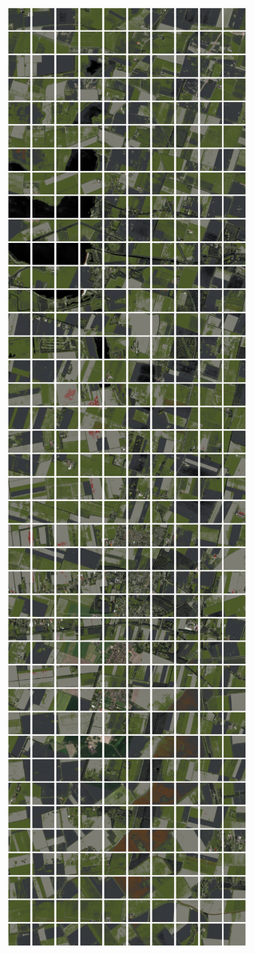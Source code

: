 <html>
<div>
<img src="https://github.com/HakkaTjakka/NL_TILE_MAP/blob/main/18/652/-1066/r.6520.-10660.png" height="44" width="44">
<img src="https://github.com/HakkaTjakka/NL_TILE_MAP/blob/main/18/652/-1066/r.6521.-10660.png" height="44" width="44">
<img src="https://github.com/HakkaTjakka/NL_TILE_MAP/blob/main/18/652/-1066/r.6522.-10660.png" height="44" width="44">
<img src="https://github.com/HakkaTjakka/NL_TILE_MAP/blob/main/18/652/-1066/r.6523.-10660.png" height="44" width="44">
<img src="https://github.com/HakkaTjakka/NL_TILE_MAP/blob/main/18/652/-1066/r.6524.-10660.png" height="44" width="44">
<img src="https://github.com/HakkaTjakka/NL_TILE_MAP/blob/main/18/652/-1066/r.6525.-10660.png" height="44" width="44">
<img src="https://github.com/HakkaTjakka/NL_TILE_MAP/blob/main/18/652/-1066/r.6526.-10660.png" height="44" width="44">
<img src="https://github.com/HakkaTjakka/NL_TILE_MAP/blob/main/18/652/-1066/r.6527.-10660.png" height="44" width="44">
<img src="https://github.com/HakkaTjakka/NL_TILE_MAP/blob/main/18/652/-1066/r.6528.-10660.png" height="44" width="44">
<img src="https://github.com/HakkaTjakka/NL_TILE_MAP/blob/main/18/652/-1066/r.6529.-10660.png" height="44" width="44">
<img src="https://github.com/HakkaTjakka/NL_TILE_MAP/blob/main/18/653/-1066/r.6530.-10660.png" height="44" width="44">
<img src="https://github.com/HakkaTjakka/NL_TILE_MAP/blob/main/18/653/-1066/r.6531.-10660.png" height="44" width="44">
<img src="https://github.com/HakkaTjakka/NL_TILE_MAP/blob/main/18/653/-1066/r.6532.-10660.png" height="44" width="44">
<img src="https://github.com/HakkaTjakka/NL_TILE_MAP/blob/main/18/653/-1066/r.6533.-10660.png" height="44" width="44">
<img src="https://github.com/HakkaTjakka/NL_TILE_MAP/blob/main/18/653/-1066/r.6534.-10660.png" height="44" width="44">
<img src="https://github.com/HakkaTjakka/NL_TILE_MAP/blob/main/18/653/-1066/r.6535.-10660.png" height="44" width="44">
<img src="https://github.com/HakkaTjakka/NL_TILE_MAP/blob/main/18/653/-1066/r.6536.-10660.png" height="44" width="44">
<img src="https://github.com/HakkaTjakka/NL_TILE_MAP/blob/main/18/653/-1066/r.6537.-10660.png" height="44" width="44">
<img src="https://github.com/HakkaTjakka/NL_TILE_MAP/blob/main/18/653/-1066/r.6538.-10660.png" height="44" width="44">
<img src="https://github.com/HakkaTjakka/NL_TILE_MAP/blob/main/18/653/-1066/r.6539.-10660.png" height="44" width="44">
<br>
<img src="https://github.com/HakkaTjakka/NL_TILE_MAP/blob/main/18/652/-1066/r.6520.-10659.png" height="44" width="44">
<img src="https://github.com/HakkaTjakka/NL_TILE_MAP/blob/main/18/652/-1066/r.6521.-10659.png" height="44" width="44">
<img src="https://github.com/HakkaTjakka/NL_TILE_MAP/blob/main/18/652/-1066/r.6522.-10659.png" height="44" width="44">
<img src="https://github.com/HakkaTjakka/NL_TILE_MAP/blob/main/18/652/-1066/r.6523.-10659.png" height="44" width="44">
<img src="https://github.com/HakkaTjakka/NL_TILE_MAP/blob/main/18/652/-1066/r.6524.-10659.png" height="44" width="44">
<img src="https://github.com/HakkaTjakka/NL_TILE_MAP/blob/main/18/652/-1066/r.6525.-10659.png" height="44" width="44">
<img src="https://github.com/HakkaTjakka/NL_TILE_MAP/blob/main/18/652/-1066/r.6526.-10659.png" height="44" width="44">
<img src="https://github.com/HakkaTjakka/NL_TILE_MAP/blob/main/18/652/-1066/r.6527.-10659.png" height="44" width="44">
<img src="https://github.com/HakkaTjakka/NL_TILE_MAP/blob/main/18/652/-1066/r.6528.-10659.png" height="44" width="44">
<img src="https://github.com/HakkaTjakka/NL_TILE_MAP/blob/main/18/652/-1066/r.6529.-10659.png" height="44" width="44">
<img src="https://github.com/HakkaTjakka/NL_TILE_MAP/blob/main/18/653/-1066/r.6530.-10659.png" height="44" width="44">
<img src="https://github.com/HakkaTjakka/NL_TILE_MAP/blob/main/18/653/-1066/r.6531.-10659.png" height="44" width="44">
<img src="https://github.com/HakkaTjakka/NL_TILE_MAP/blob/main/18/653/-1066/r.6532.-10659.png" height="44" width="44">
<img src="https://github.com/HakkaTjakka/NL_TILE_MAP/blob/main/18/653/-1066/r.6533.-10659.png" height="44" width="44">
<img src="https://github.com/HakkaTjakka/NL_TILE_MAP/blob/main/18/653/-1066/r.6534.-10659.png" height="44" width="44">
<img src="https://github.com/HakkaTjakka/NL_TILE_MAP/blob/main/18/653/-1066/r.6535.-10659.png" height="44" width="44">
<img src="https://github.com/HakkaTjakka/NL_TILE_MAP/blob/main/18/653/-1066/r.6536.-10659.png" height="44" width="44">
<img src="https://github.com/HakkaTjakka/NL_TILE_MAP/blob/main/18/653/-1066/r.6537.-10659.png" height="44" width="44">
<img src="https://github.com/HakkaTjakka/NL_TILE_MAP/blob/main/18/653/-1066/r.6538.-10659.png" height="44" width="44">
<img src="https://github.com/HakkaTjakka/NL_TILE_MAP/blob/main/18/653/-1066/r.6539.-10659.png" height="44" width="44">
<br>
<img src="https://github.com/HakkaTjakka/NL_TILE_MAP/blob/main/18/652/-1066/r.6520.-10658.png" height="44" width="44">
<img src="https://github.com/HakkaTjakka/NL_TILE_MAP/blob/main/18/652/-1066/r.6521.-10658.png" height="44" width="44">
<img src="https://github.com/HakkaTjakka/NL_TILE_MAP/blob/main/18/652/-1066/r.6522.-10658.png" height="44" width="44">
<img src="https://github.com/HakkaTjakka/NL_TILE_MAP/blob/main/18/652/-1066/r.6523.-10658.png" height="44" width="44">
<img src="https://github.com/HakkaTjakka/NL_TILE_MAP/blob/main/18/652/-1066/r.6524.-10658.png" height="44" width="44">
<img src="https://github.com/HakkaTjakka/NL_TILE_MAP/blob/main/18/652/-1066/r.6525.-10658.png" height="44" width="44">
<img src="https://github.com/HakkaTjakka/NL_TILE_MAP/blob/main/18/652/-1066/r.6526.-10658.png" height="44" width="44">
<img src="https://github.com/HakkaTjakka/NL_TILE_MAP/blob/main/18/652/-1066/r.6527.-10658.png" height="44" width="44">
<img src="https://github.com/HakkaTjakka/NL_TILE_MAP/blob/main/18/652/-1066/r.6528.-10658.png" height="44" width="44">
<img src="https://github.com/HakkaTjakka/NL_TILE_MAP/blob/main/18/652/-1066/r.6529.-10658.png" height="44" width="44">
<img src="https://github.com/HakkaTjakka/NL_TILE_MAP/blob/main/18/653/-1066/r.6530.-10658.png" height="44" width="44">
<img src="https://github.com/HakkaTjakka/NL_TILE_MAP/blob/main/18/653/-1066/r.6531.-10658.png" height="44" width="44">
<img src="https://github.com/HakkaTjakka/NL_TILE_MAP/blob/main/18/653/-1066/r.6532.-10658.png" height="44" width="44">
<img src="https://github.com/HakkaTjakka/NL_TILE_MAP/blob/main/18/653/-1066/r.6533.-10658.png" height="44" width="44">
<img src="https://github.com/HakkaTjakka/NL_TILE_MAP/blob/main/18/653/-1066/r.6534.-10658.png" height="44" width="44">
<img src="https://github.com/HakkaTjakka/NL_TILE_MAP/blob/main/18/653/-1066/r.6535.-10658.png" height="44" width="44">
<img src="https://github.com/HakkaTjakka/NL_TILE_MAP/blob/main/18/653/-1066/r.6536.-10658.png" height="44" width="44">
<img src="https://github.com/HakkaTjakka/NL_TILE_MAP/blob/main/18/653/-1066/r.6537.-10658.png" height="44" width="44">
<img src="https://github.com/HakkaTjakka/NL_TILE_MAP/blob/main/18/653/-1066/r.6538.-10658.png" height="44" width="44">
<img src="https://github.com/HakkaTjakka/NL_TILE_MAP/blob/main/18/653/-1066/r.6539.-10658.png" height="44" width="44">
<br>
<img src="https://github.com/HakkaTjakka/NL_TILE_MAP/blob/main/18/652/-1066/r.6520.-10657.png" height="44" width="44">
<img src="https://github.com/HakkaTjakka/NL_TILE_MAP/blob/main/18/652/-1066/r.6521.-10657.png" height="44" width="44">
<img src="https://github.com/HakkaTjakka/NL_TILE_MAP/blob/main/18/652/-1066/r.6522.-10657.png" height="44" width="44">
<img src="https://github.com/HakkaTjakka/NL_TILE_MAP/blob/main/18/652/-1066/r.6523.-10657.png" height="44" width="44">
<img src="https://github.com/HakkaTjakka/NL_TILE_MAP/blob/main/18/652/-1066/r.6524.-10657.png" height="44" width="44">
<img src="https://github.com/HakkaTjakka/NL_TILE_MAP/blob/main/18/652/-1066/r.6525.-10657.png" height="44" width="44">
<img src="https://github.com/HakkaTjakka/NL_TILE_MAP/blob/main/18/652/-1066/r.6526.-10657.png" height="44" width="44">
<img src="https://github.com/HakkaTjakka/NL_TILE_MAP/blob/main/18/652/-1066/r.6527.-10657.png" height="44" width="44">
<img src="https://github.com/HakkaTjakka/NL_TILE_MAP/blob/main/18/652/-1066/r.6528.-10657.png" height="44" width="44">
<img src="https://github.com/HakkaTjakka/NL_TILE_MAP/blob/main/18/652/-1066/r.6529.-10657.png" height="44" width="44">
<img src="https://github.com/HakkaTjakka/NL_TILE_MAP/blob/main/18/653/-1066/r.6530.-10657.png" height="44" width="44">
<img src="https://github.com/HakkaTjakka/NL_TILE_MAP/blob/main/18/653/-1066/r.6531.-10657.png" height="44" width="44">
<img src="https://github.com/HakkaTjakka/NL_TILE_MAP/blob/main/18/653/-1066/r.6532.-10657.png" height="44" width="44">
<img src="https://github.com/HakkaTjakka/NL_TILE_MAP/blob/main/18/653/-1066/r.6533.-10657.png" height="44" width="44">
<img src="https://github.com/HakkaTjakka/NL_TILE_MAP/blob/main/18/653/-1066/r.6534.-10657.png" height="44" width="44">
<img src="https://github.com/HakkaTjakka/NL_TILE_MAP/blob/main/18/653/-1066/r.6535.-10657.png" height="44" width="44">
<img src="https://github.com/HakkaTjakka/NL_TILE_MAP/blob/main/18/653/-1066/r.6536.-10657.png" height="44" width="44">
<img src="https://github.com/HakkaTjakka/NL_TILE_MAP/blob/main/18/653/-1066/r.6537.-10657.png" height="44" width="44">
<img src="https://github.com/HakkaTjakka/NL_TILE_MAP/blob/main/18/653/-1066/r.6538.-10657.png" height="44" width="44">
<img src="https://github.com/HakkaTjakka/NL_TILE_MAP/blob/main/18/653/-1066/r.6539.-10657.png" height="44" width="44">
<br>
<img src="https://github.com/HakkaTjakka/NL_TILE_MAP/blob/main/18/652/-1066/r.6520.-10656.png" height="44" width="44">
<img src="https://github.com/HakkaTjakka/NL_TILE_MAP/blob/main/18/652/-1066/r.6521.-10656.png" height="44" width="44">
<img src="https://github.com/HakkaTjakka/NL_TILE_MAP/blob/main/18/652/-1066/r.6522.-10656.png" height="44" width="44">
<img src="https://github.com/HakkaTjakka/NL_TILE_MAP/blob/main/18/652/-1066/r.6523.-10656.png" height="44" width="44">
<img src="https://github.com/HakkaTjakka/NL_TILE_MAP/blob/main/18/652/-1066/r.6524.-10656.png" height="44" width="44">
<img src="https://github.com/HakkaTjakka/NL_TILE_MAP/blob/main/18/652/-1066/r.6525.-10656.png" height="44" width="44">
<img src="https://github.com/HakkaTjakka/NL_TILE_MAP/blob/main/18/652/-1066/r.6526.-10656.png" height="44" width="44">
<img src="https://github.com/HakkaTjakka/NL_TILE_MAP/blob/main/18/652/-1066/r.6527.-10656.png" height="44" width="44">
<img src="https://github.com/HakkaTjakka/NL_TILE_MAP/blob/main/18/652/-1066/r.6528.-10656.png" height="44" width="44">
<img src="https://github.com/HakkaTjakka/NL_TILE_MAP/blob/main/18/652/-1066/r.6529.-10656.png" height="44" width="44">
<img src="https://github.com/HakkaTjakka/NL_TILE_MAP/blob/main/18/653/-1066/r.6530.-10656.png" height="44" width="44">
<img src="https://github.com/HakkaTjakka/NL_TILE_MAP/blob/main/18/653/-1066/r.6531.-10656.png" height="44" width="44">
<img src="https://github.com/HakkaTjakka/NL_TILE_MAP/blob/main/18/653/-1066/r.6532.-10656.png" height="44" width="44">
<img src="https://github.com/HakkaTjakka/NL_TILE_MAP/blob/main/18/653/-1066/r.6533.-10656.png" height="44" width="44">
<img src="https://github.com/HakkaTjakka/NL_TILE_MAP/blob/main/18/653/-1066/r.6534.-10656.png" height="44" width="44">
<img src="https://github.com/HakkaTjakka/NL_TILE_MAP/blob/main/18/653/-1066/r.6535.-10656.png" height="44" width="44">
<img src="https://github.com/HakkaTjakka/NL_TILE_MAP/blob/main/18/653/-1066/r.6536.-10656.png" height="44" width="44">
<img src="https://github.com/HakkaTjakka/NL_TILE_MAP/blob/main/18/653/-1066/r.6537.-10656.png" height="44" width="44">
<img src="https://github.com/HakkaTjakka/NL_TILE_MAP/blob/main/18/653/-1066/r.6538.-10656.png" height="44" width="44">
<img src="https://github.com/HakkaTjakka/NL_TILE_MAP/blob/main/18/653/-1066/r.6539.-10656.png" height="44" width="44">
<br>
<img src="https://github.com/HakkaTjakka/NL_TILE_MAP/blob/main/18/652/-1066/r.6520.-10655.png" height="44" width="44">
<img src="https://github.com/HakkaTjakka/NL_TILE_MAP/blob/main/18/652/-1066/r.6521.-10655.png" height="44" width="44">
<img src="https://github.com/HakkaTjakka/NL_TILE_MAP/blob/main/18/652/-1066/r.6522.-10655.png" height="44" width="44">
<img src="https://github.com/HakkaTjakka/NL_TILE_MAP/blob/main/18/652/-1066/r.6523.-10655.png" height="44" width="44">
<img src="https://github.com/HakkaTjakka/NL_TILE_MAP/blob/main/18/652/-1066/r.6524.-10655.png" height="44" width="44">
<img src="https://github.com/HakkaTjakka/NL_TILE_MAP/blob/main/18/652/-1066/r.6525.-10655.png" height="44" width="44">
<img src="https://github.com/HakkaTjakka/NL_TILE_MAP/blob/main/18/652/-1066/r.6526.-10655.png" height="44" width="44">
<img src="https://github.com/HakkaTjakka/NL_TILE_MAP/blob/main/18/652/-1066/r.6527.-10655.png" height="44" width="44">
<img src="https://github.com/HakkaTjakka/NL_TILE_MAP/blob/main/18/652/-1066/r.6528.-10655.png" height="44" width="44">
<img src="https://github.com/HakkaTjakka/NL_TILE_MAP/blob/main/18/652/-1066/r.6529.-10655.png" height="44" width="44">
<img src="https://github.com/HakkaTjakka/NL_TILE_MAP/blob/main/18/653/-1066/r.6530.-10655.png" height="44" width="44">
<img src="https://github.com/HakkaTjakka/NL_TILE_MAP/blob/main/18/653/-1066/r.6531.-10655.png" height="44" width="44">
<img src="https://github.com/HakkaTjakka/NL_TILE_MAP/blob/main/18/653/-1066/r.6532.-10655.png" height="44" width="44">
<img src="https://github.com/HakkaTjakka/NL_TILE_MAP/blob/main/18/653/-1066/r.6533.-10655.png" height="44" width="44">
<img src="https://github.com/HakkaTjakka/NL_TILE_MAP/blob/main/18/653/-1066/r.6534.-10655.png" height="44" width="44">
<img src="https://github.com/HakkaTjakka/NL_TILE_MAP/blob/main/18/653/-1066/r.6535.-10655.png" height="44" width="44">
<img src="https://github.com/HakkaTjakka/NL_TILE_MAP/blob/main/18/653/-1066/r.6536.-10655.png" height="44" width="44">
<img src="https://github.com/HakkaTjakka/NL_TILE_MAP/blob/main/18/653/-1066/r.6537.-10655.png" height="44" width="44">
<img src="https://github.com/HakkaTjakka/NL_TILE_MAP/blob/main/18/653/-1066/r.6538.-10655.png" height="44" width="44">
<img src="https://github.com/HakkaTjakka/NL_TILE_MAP/blob/main/18/653/-1066/r.6539.-10655.png" height="44" width="44">
<br>
<img src="https://github.com/HakkaTjakka/NL_TILE_MAP/blob/main/18/652/-1066/r.6520.-10654.png" height="44" width="44">
<img src="https://github.com/HakkaTjakka/NL_TILE_MAP/blob/main/18/652/-1066/r.6521.-10654.png" height="44" width="44">
<img src="https://github.com/HakkaTjakka/NL_TILE_MAP/blob/main/18/652/-1066/r.6522.-10654.png" height="44" width="44">
<img src="https://github.com/HakkaTjakka/NL_TILE_MAP/blob/main/18/652/-1066/r.6523.-10654.png" height="44" width="44">
<img src="https://github.com/HakkaTjakka/NL_TILE_MAP/blob/main/18/652/-1066/r.6524.-10654.png" height="44" width="44">
<img src="https://github.com/HakkaTjakka/NL_TILE_MAP/blob/main/18/652/-1066/r.6525.-10654.png" height="44" width="44">
<img src="https://github.com/HakkaTjakka/NL_TILE_MAP/blob/main/18/652/-1066/r.6526.-10654.png" height="44" width="44">
<img src="https://github.com/HakkaTjakka/NL_TILE_MAP/blob/main/18/652/-1066/r.6527.-10654.png" height="44" width="44">
<img src="https://github.com/HakkaTjakka/NL_TILE_MAP/blob/main/18/652/-1066/r.6528.-10654.png" height="44" width="44">
<img src="https://github.com/HakkaTjakka/NL_TILE_MAP/blob/main/18/652/-1066/r.6529.-10654.png" height="44" width="44">
<img src="https://github.com/HakkaTjakka/NL_TILE_MAP/blob/main/18/653/-1066/r.6530.-10654.png" height="44" width="44">
<img src="https://github.com/HakkaTjakka/NL_TILE_MAP/blob/main/18/653/-1066/r.6531.-10654.png" height="44" width="44">
<img src="https://github.com/HakkaTjakka/NL_TILE_MAP/blob/main/18/653/-1066/r.6532.-10654.png" height="44" width="44">
<img src="https://github.com/HakkaTjakka/NL_TILE_MAP/blob/main/18/653/-1066/r.6533.-10654.png" height="44" width="44">
<img src="https://github.com/HakkaTjakka/NL_TILE_MAP/blob/main/18/653/-1066/r.6534.-10654.png" height="44" width="44">
<img src="https://github.com/HakkaTjakka/NL_TILE_MAP/blob/main/18/653/-1066/r.6535.-10654.png" height="44" width="44">
<img src="https://github.com/HakkaTjakka/NL_TILE_MAP/blob/main/18/653/-1066/r.6536.-10654.png" height="44" width="44">
<img src="https://github.com/HakkaTjakka/NL_TILE_MAP/blob/main/18/653/-1066/r.6537.-10654.png" height="44" width="44">
<img src="https://github.com/HakkaTjakka/NL_TILE_MAP/blob/main/18/653/-1066/r.6538.-10654.png" height="44" width="44">
<img src="https://github.com/HakkaTjakka/NL_TILE_MAP/blob/main/18/653/-1066/r.6539.-10654.png" height="44" width="44">
<br>
<img src="https://github.com/HakkaTjakka/NL_TILE_MAP/blob/main/18/652/-1066/r.6520.-10653.png" height="44" width="44">
<img src="https://github.com/HakkaTjakka/NL_TILE_MAP/blob/main/18/652/-1066/r.6521.-10653.png" height="44" width="44">
<img src="https://github.com/HakkaTjakka/NL_TILE_MAP/blob/main/18/652/-1066/r.6522.-10653.png" height="44" width="44">
<img src="https://github.com/HakkaTjakka/NL_TILE_MAP/blob/main/18/652/-1066/r.6523.-10653.png" height="44" width="44">
<img src="https://github.com/HakkaTjakka/NL_TILE_MAP/blob/main/18/652/-1066/r.6524.-10653.png" height="44" width="44">
<img src="https://github.com/HakkaTjakka/NL_TILE_MAP/blob/main/18/652/-1066/r.6525.-10653.png" height="44" width="44">
<img src="https://github.com/HakkaTjakka/NL_TILE_MAP/blob/main/18/652/-1066/r.6526.-10653.png" height="44" width="44">
<img src="https://github.com/HakkaTjakka/NL_TILE_MAP/blob/main/18/652/-1066/r.6527.-10653.png" height="44" width="44">
<img src="https://github.com/HakkaTjakka/NL_TILE_MAP/blob/main/18/652/-1066/r.6528.-10653.png" height="44" width="44">
<img src="https://github.com/HakkaTjakka/NL_TILE_MAP/blob/main/18/652/-1066/r.6529.-10653.png" height="44" width="44">
<img src="https://github.com/HakkaTjakka/NL_TILE_MAP/blob/main/18/653/-1066/r.6530.-10653.png" height="44" width="44">
<img src="https://github.com/HakkaTjakka/NL_TILE_MAP/blob/main/18/653/-1066/r.6531.-10653.png" height="44" width="44">
<img src="https://github.com/HakkaTjakka/NL_TILE_MAP/blob/main/18/653/-1066/r.6532.-10653.png" height="44" width="44">
<img src="https://github.com/HakkaTjakka/NL_TILE_MAP/blob/main/18/653/-1066/r.6533.-10653.png" height="44" width="44">
<img src="https://github.com/HakkaTjakka/NL_TILE_MAP/blob/main/18/653/-1066/r.6534.-10653.png" height="44" width="44">
<img src="https://github.com/HakkaTjakka/NL_TILE_MAP/blob/main/18/653/-1066/r.6535.-10653.png" height="44" width="44">
<img src="https://github.com/HakkaTjakka/NL_TILE_MAP/blob/main/18/653/-1066/r.6536.-10653.png" height="44" width="44">
<img src="https://github.com/HakkaTjakka/NL_TILE_MAP/blob/main/18/653/-1066/r.6537.-10653.png" height="44" width="44">
<img src="https://github.com/HakkaTjakka/NL_TILE_MAP/blob/main/18/653/-1066/r.6538.-10653.png" height="44" width="44">
<img src="https://github.com/HakkaTjakka/NL_TILE_MAP/blob/main/18/653/-1066/r.6539.-10653.png" height="44" width="44">
<br>
<img src="https://github.com/HakkaTjakka/NL_TILE_MAP/blob/main/18/652/-1066/r.6520.-10652.png" height="44" width="44">
<img src="https://github.com/HakkaTjakka/NL_TILE_MAP/blob/main/18/652/-1066/r.6521.-10652.png" height="44" width="44">
<img src="https://github.com/HakkaTjakka/NL_TILE_MAP/blob/main/18/652/-1066/r.6522.-10652.png" height="44" width="44">
<img src="https://github.com/HakkaTjakka/NL_TILE_MAP/blob/main/18/652/-1066/r.6523.-10652.png" height="44" width="44">
<img src="https://github.com/HakkaTjakka/NL_TILE_MAP/blob/main/18/652/-1066/r.6524.-10652.png" height="44" width="44">
<img src="https://github.com/HakkaTjakka/NL_TILE_MAP/blob/main/18/652/-1066/r.6525.-10652.png" height="44" width="44">
<img src="https://github.com/HakkaTjakka/NL_TILE_MAP/blob/main/18/652/-1066/r.6526.-10652.png" height="44" width="44">
<img src="https://github.com/HakkaTjakka/NL_TILE_MAP/blob/main/18/652/-1066/r.6527.-10652.png" height="44" width="44">
<img src="https://github.com/HakkaTjakka/NL_TILE_MAP/blob/main/18/652/-1066/r.6528.-10652.png" height="44" width="44">
<img src="https://github.com/HakkaTjakka/NL_TILE_MAP/blob/main/18/652/-1066/r.6529.-10652.png" height="44" width="44">
<img src="https://github.com/HakkaTjakka/NL_TILE_MAP/blob/main/18/653/-1066/r.6530.-10652.png" height="44" width="44">
<img src="https://github.com/HakkaTjakka/NL_TILE_MAP/blob/main/18/653/-1066/r.6531.-10652.png" height="44" width="44">
<img src="https://github.com/HakkaTjakka/NL_TILE_MAP/blob/main/18/653/-1066/r.6532.-10652.png" height="44" width="44">
<img src="https://github.com/HakkaTjakka/NL_TILE_MAP/blob/main/18/653/-1066/r.6533.-10652.png" height="44" width="44">
<img src="https://github.com/HakkaTjakka/NL_TILE_MAP/blob/main/18/653/-1066/r.6534.-10652.png" height="44" width="44">
<img src="https://github.com/HakkaTjakka/NL_TILE_MAP/blob/main/18/653/-1066/r.6535.-10652.png" height="44" width="44">
<img src="https://github.com/HakkaTjakka/NL_TILE_MAP/blob/main/18/653/-1066/r.6536.-10652.png" height="44" width="44">
<img src="https://github.com/HakkaTjakka/NL_TILE_MAP/blob/main/18/653/-1066/r.6537.-10652.png" height="44" width="44">
<img src="https://github.com/HakkaTjakka/NL_TILE_MAP/blob/main/18/653/-1066/r.6538.-10652.png" height="44" width="44">
<img src="https://github.com/HakkaTjakka/NL_TILE_MAP/blob/main/18/653/-1066/r.6539.-10652.png" height="44" width="44">
<br>
<img src="https://github.com/HakkaTjakka/NL_TILE_MAP/blob/main/18/652/-1066/r.6520.-10651.png" height="44" width="44">
<img src="https://github.com/HakkaTjakka/NL_TILE_MAP/blob/main/18/652/-1066/r.6521.-10651.png" height="44" width="44">
<img src="https://github.com/HakkaTjakka/NL_TILE_MAP/blob/main/18/652/-1066/r.6522.-10651.png" height="44" width="44">
<img src="https://github.com/HakkaTjakka/NL_TILE_MAP/blob/main/18/652/-1066/r.6523.-10651.png" height="44" width="44">
<img src="https://github.com/HakkaTjakka/NL_TILE_MAP/blob/main/18/652/-1066/r.6524.-10651.png" height="44" width="44">
<img src="https://github.com/HakkaTjakka/NL_TILE_MAP/blob/main/18/652/-1066/r.6525.-10651.png" height="44" width="44">
<img src="https://github.com/HakkaTjakka/NL_TILE_MAP/blob/main/18/652/-1066/r.6526.-10651.png" height="44" width="44">
<img src="https://github.com/HakkaTjakka/NL_TILE_MAP/blob/main/18/652/-1066/r.6527.-10651.png" height="44" width="44">
<img src="https://github.com/HakkaTjakka/NL_TILE_MAP/blob/main/18/652/-1066/r.6528.-10651.png" height="44" width="44">
<img src="https://github.com/HakkaTjakka/NL_TILE_MAP/blob/main/18/652/-1066/r.6529.-10651.png" height="44" width="44">
<img src="https://github.com/HakkaTjakka/NL_TILE_MAP/blob/main/18/653/-1066/r.6530.-10651.png" height="44" width="44">
<img src="https://github.com/HakkaTjakka/NL_TILE_MAP/blob/main/18/653/-1066/r.6531.-10651.png" height="44" width="44">
<img src="https://github.com/HakkaTjakka/NL_TILE_MAP/blob/main/18/653/-1066/r.6532.-10651.png" height="44" width="44">
<img src="https://github.com/HakkaTjakka/NL_TILE_MAP/blob/main/18/653/-1066/r.6533.-10651.png" height="44" width="44">
<img src="https://github.com/HakkaTjakka/NL_TILE_MAP/blob/main/18/653/-1066/r.6534.-10651.png" height="44" width="44">
<img src="https://github.com/HakkaTjakka/NL_TILE_MAP/blob/main/18/653/-1066/r.6535.-10651.png" height="44" width="44">
<img src="https://github.com/HakkaTjakka/NL_TILE_MAP/blob/main/18/653/-1066/r.6536.-10651.png" height="44" width="44">
<img src="https://github.com/HakkaTjakka/NL_TILE_MAP/blob/main/18/653/-1066/r.6537.-10651.png" height="44" width="44">
<img src="https://github.com/HakkaTjakka/NL_TILE_MAP/blob/main/18/653/-1066/r.6538.-10651.png" height="44" width="44">
<img src="https://github.com/HakkaTjakka/NL_TILE_MAP/blob/main/18/653/-1066/r.6539.-10651.png" height="44" width="44">
<br>
<img src="https://github.com/HakkaTjakka/NL_TILE_MAP/blob/main/18/652/-1065/r.6520.-10650.png" height="44" width="44">
<img src="https://github.com/HakkaTjakka/NL_TILE_MAP/blob/main/18/652/-1065/r.6521.-10650.png" height="44" width="44">
<img src="https://github.com/HakkaTjakka/NL_TILE_MAP/blob/main/18/652/-1065/r.6522.-10650.png" height="44" width="44">
<img src="https://github.com/HakkaTjakka/NL_TILE_MAP/blob/main/18/652/-1065/r.6523.-10650.png" height="44" width="44">
<img src="https://github.com/HakkaTjakka/NL_TILE_MAP/blob/main/18/652/-1065/r.6524.-10650.png" height="44" width="44">
<img src="https://github.com/HakkaTjakka/NL_TILE_MAP/blob/main/18/652/-1065/r.6525.-10650.png" height="44" width="44">
<img src="https://github.com/HakkaTjakka/NL_TILE_MAP/blob/main/18/652/-1065/r.6526.-10650.png" height="44" width="44">
<img src="https://github.com/HakkaTjakka/NL_TILE_MAP/blob/main/18/652/-1065/r.6527.-10650.png" height="44" width="44">
<img src="https://github.com/HakkaTjakka/NL_TILE_MAP/blob/main/18/652/-1065/r.6528.-10650.png" height="44" width="44">
<img src="https://github.com/HakkaTjakka/NL_TILE_MAP/blob/main/18/652/-1065/r.6529.-10650.png" height="44" width="44">
<img src="https://github.com/HakkaTjakka/NL_TILE_MAP/blob/main/18/653/-1065/r.6530.-10650.png" height="44" width="44">
<img src="https://github.com/HakkaTjakka/NL_TILE_MAP/blob/main/18/653/-1065/r.6531.-10650.png" height="44" width="44">
<img src="https://github.com/HakkaTjakka/NL_TILE_MAP/blob/main/18/653/-1065/r.6532.-10650.png" height="44" width="44">
<img src="https://github.com/HakkaTjakka/NL_TILE_MAP/blob/main/18/653/-1065/r.6533.-10650.png" height="44" width="44">
<img src="https://github.com/HakkaTjakka/NL_TILE_MAP/blob/main/18/653/-1065/r.6534.-10650.png" height="44" width="44">
<img src="https://github.com/HakkaTjakka/NL_TILE_MAP/blob/main/18/653/-1065/r.6535.-10650.png" height="44" width="44">
<img src="https://github.com/HakkaTjakka/NL_TILE_MAP/blob/main/18/653/-1065/r.6536.-10650.png" height="44" width="44">
<img src="https://github.com/HakkaTjakka/NL_TILE_MAP/blob/main/18/653/-1065/r.6537.-10650.png" height="44" width="44">
<img src="https://github.com/HakkaTjakka/NL_TILE_MAP/blob/main/18/653/-1065/r.6538.-10650.png" height="44" width="44">
<img src="https://github.com/HakkaTjakka/NL_TILE_MAP/blob/main/18/653/-1065/r.6539.-10650.png" height="44" width="44">
<br>
<img src="https://github.com/HakkaTjakka/NL_TILE_MAP/blob/main/18/652/-1065/r.6520.-10649.png" height="44" width="44">
<img src="https://github.com/HakkaTjakka/NL_TILE_MAP/blob/main/18/652/-1065/r.6521.-10649.png" height="44" width="44">
<img src="https://github.com/HakkaTjakka/NL_TILE_MAP/blob/main/18/652/-1065/r.6522.-10649.png" height="44" width="44">
<img src="https://github.com/HakkaTjakka/NL_TILE_MAP/blob/main/18/652/-1065/r.6523.-10649.png" height="44" width="44">
<img src="https://github.com/HakkaTjakka/NL_TILE_MAP/blob/main/18/652/-1065/r.6524.-10649.png" height="44" width="44">
<img src="https://github.com/HakkaTjakka/NL_TILE_MAP/blob/main/18/652/-1065/r.6525.-10649.png" height="44" width="44">
<img src="https://github.com/HakkaTjakka/NL_TILE_MAP/blob/main/18/652/-1065/r.6526.-10649.png" height="44" width="44">
<img src="https://github.com/HakkaTjakka/NL_TILE_MAP/blob/main/18/652/-1065/r.6527.-10649.png" height="44" width="44">
<img src="https://github.com/HakkaTjakka/NL_TILE_MAP/blob/main/18/652/-1065/r.6528.-10649.png" height="44" width="44">
<img src="https://github.com/HakkaTjakka/NL_TILE_MAP/blob/main/18/652/-1065/r.6529.-10649.png" height="44" width="44">
<img src="https://github.com/HakkaTjakka/NL_TILE_MAP/blob/main/18/653/-1065/r.6530.-10649.png" height="44" width="44">
<img src="https://github.com/HakkaTjakka/NL_TILE_MAP/blob/main/18/653/-1065/r.6531.-10649.png" height="44" width="44">
<img src="https://github.com/HakkaTjakka/NL_TILE_MAP/blob/main/18/653/-1065/r.6532.-10649.png" height="44" width="44">
<img src="https://github.com/HakkaTjakka/NL_TILE_MAP/blob/main/18/653/-1065/r.6533.-10649.png" height="44" width="44">
<img src="https://github.com/HakkaTjakka/NL_TILE_MAP/blob/main/18/653/-1065/r.6534.-10649.png" height="44" width="44">
<img src="https://github.com/HakkaTjakka/NL_TILE_MAP/blob/main/18/653/-1065/r.6535.-10649.png" height="44" width="44">
<img src="https://github.com/HakkaTjakka/NL_TILE_MAP/blob/main/18/653/-1065/r.6536.-10649.png" height="44" width="44">
<img src="https://github.com/HakkaTjakka/NL_TILE_MAP/blob/main/18/653/-1065/r.6537.-10649.png" height="44" width="44">
<img src="https://github.com/HakkaTjakka/NL_TILE_MAP/blob/main/18/653/-1065/r.6538.-10649.png" height="44" width="44">
<img src="https://github.com/HakkaTjakka/NL_TILE_MAP/blob/main/18/653/-1065/r.6539.-10649.png" height="44" width="44">
<br>
<img src="https://github.com/HakkaTjakka/NL_TILE_MAP/blob/main/18/652/-1065/r.6520.-10648.png" height="44" width="44">
<img src="https://github.com/HakkaTjakka/NL_TILE_MAP/blob/main/18/652/-1065/r.6521.-10648.png" height="44" width="44">
<img src="https://github.com/HakkaTjakka/NL_TILE_MAP/blob/main/18/652/-1065/r.6522.-10648.png" height="44" width="44">
<img src="https://github.com/HakkaTjakka/NL_TILE_MAP/blob/main/18/652/-1065/r.6523.-10648.png" height="44" width="44">
<img src="https://github.com/HakkaTjakka/NL_TILE_MAP/blob/main/18/652/-1065/r.6524.-10648.png" height="44" width="44">
<img src="https://github.com/HakkaTjakka/NL_TILE_MAP/blob/main/18/652/-1065/r.6525.-10648.png" height="44" width="44">
<img src="https://github.com/HakkaTjakka/NL_TILE_MAP/blob/main/18/652/-1065/r.6526.-10648.png" height="44" width="44">
<img src="https://github.com/HakkaTjakka/NL_TILE_MAP/blob/main/18/652/-1065/r.6527.-10648.png" height="44" width="44">
<img src="https://github.com/HakkaTjakka/NL_TILE_MAP/blob/main/18/652/-1065/r.6528.-10648.png" height="44" width="44">
<img src="https://github.com/HakkaTjakka/NL_TILE_MAP/blob/main/18/652/-1065/r.6529.-10648.png" height="44" width="44">
<img src="https://github.com/HakkaTjakka/NL_TILE_MAP/blob/main/18/653/-1065/r.6530.-10648.png" height="44" width="44">
<img src="https://github.com/HakkaTjakka/NL_TILE_MAP/blob/main/18/653/-1065/r.6531.-10648.png" height="44" width="44">
<img src="https://github.com/HakkaTjakka/NL_TILE_MAP/blob/main/18/653/-1065/r.6532.-10648.png" height="44" width="44">
<img src="https://github.com/HakkaTjakka/NL_TILE_MAP/blob/main/18/653/-1065/r.6533.-10648.png" height="44" width="44">
<img src="https://github.com/HakkaTjakka/NL_TILE_MAP/blob/main/18/653/-1065/r.6534.-10648.png" height="44" width="44">
<img src="https://github.com/HakkaTjakka/NL_TILE_MAP/blob/main/18/653/-1065/r.6535.-10648.png" height="44" width="44">
<img src="https://github.com/HakkaTjakka/NL_TILE_MAP/blob/main/18/653/-1065/r.6536.-10648.png" height="44" width="44">
<img src="https://github.com/HakkaTjakka/NL_TILE_MAP/blob/main/18/653/-1065/r.6537.-10648.png" height="44" width="44">
<img src="https://github.com/HakkaTjakka/NL_TILE_MAP/blob/main/18/653/-1065/r.6538.-10648.png" height="44" width="44">
<img src="https://github.com/HakkaTjakka/NL_TILE_MAP/blob/main/18/653/-1065/r.6539.-10648.png" height="44" width="44">
<br>
<img src="https://github.com/HakkaTjakka/NL_TILE_MAP/blob/main/18/652/-1065/r.6520.-10647.png" height="44" width="44">
<img src="https://github.com/HakkaTjakka/NL_TILE_MAP/blob/main/18/652/-1065/r.6521.-10647.png" height="44" width="44">
<img src="https://github.com/HakkaTjakka/NL_TILE_MAP/blob/main/18/652/-1065/r.6522.-10647.png" height="44" width="44">
<img src="https://github.com/HakkaTjakka/NL_TILE_MAP/blob/main/18/652/-1065/r.6523.-10647.png" height="44" width="44">
<img src="https://github.com/HakkaTjakka/NL_TILE_MAP/blob/main/18/652/-1065/r.6524.-10647.png" height="44" width="44">
<img src="https://github.com/HakkaTjakka/NL_TILE_MAP/blob/main/18/652/-1065/r.6525.-10647.png" height="44" width="44">
<img src="https://github.com/HakkaTjakka/NL_TILE_MAP/blob/main/18/652/-1065/r.6526.-10647.png" height="44" width="44">
<img src="https://github.com/HakkaTjakka/NL_TILE_MAP/blob/main/18/652/-1065/r.6527.-10647.png" height="44" width="44">
<img src="https://github.com/HakkaTjakka/NL_TILE_MAP/blob/main/18/652/-1065/r.6528.-10647.png" height="44" width="44">
<img src="https://github.com/HakkaTjakka/NL_TILE_MAP/blob/main/18/652/-1065/r.6529.-10647.png" height="44" width="44">
<img src="https://github.com/HakkaTjakka/NL_TILE_MAP/blob/main/18/653/-1065/r.6530.-10647.png" height="44" width="44">
<img src="https://github.com/HakkaTjakka/NL_TILE_MAP/blob/main/18/653/-1065/r.6531.-10647.png" height="44" width="44">
<img src="https://github.com/HakkaTjakka/NL_TILE_MAP/blob/main/18/653/-1065/r.6532.-10647.png" height="44" width="44">
<img src="https://github.com/HakkaTjakka/NL_TILE_MAP/blob/main/18/653/-1065/r.6533.-10647.png" height="44" width="44">
<img src="https://github.com/HakkaTjakka/NL_TILE_MAP/blob/main/18/653/-1065/r.6534.-10647.png" height="44" width="44">
<img src="https://github.com/HakkaTjakka/NL_TILE_MAP/blob/main/18/653/-1065/r.6535.-10647.png" height="44" width="44">
<img src="https://github.com/HakkaTjakka/NL_TILE_MAP/blob/main/18/653/-1065/r.6536.-10647.png" height="44" width="44">
<img src="https://github.com/HakkaTjakka/NL_TILE_MAP/blob/main/18/653/-1065/r.6537.-10647.png" height="44" width="44">
<img src="https://github.com/HakkaTjakka/NL_TILE_MAP/blob/main/18/653/-1065/r.6538.-10647.png" height="44" width="44">
<img src="https://github.com/HakkaTjakka/NL_TILE_MAP/blob/main/18/653/-1065/r.6539.-10647.png" height="44" width="44">
<br>
<img src="https://github.com/HakkaTjakka/NL_TILE_MAP/blob/main/18/652/-1065/r.6520.-10646.png" height="44" width="44">
<img src="https://github.com/HakkaTjakka/NL_TILE_MAP/blob/main/18/652/-1065/r.6521.-10646.png" height="44" width="44">
<img src="https://github.com/HakkaTjakka/NL_TILE_MAP/blob/main/18/652/-1065/r.6522.-10646.png" height="44" width="44">
<img src="https://github.com/HakkaTjakka/NL_TILE_MAP/blob/main/18/652/-1065/r.6523.-10646.png" height="44" width="44">
<img src="https://github.com/HakkaTjakka/NL_TILE_MAP/blob/main/18/652/-1065/r.6524.-10646.png" height="44" width="44">
<img src="https://github.com/HakkaTjakka/NL_TILE_MAP/blob/main/18/652/-1065/r.6525.-10646.png" height="44" width="44">
<img src="https://github.com/HakkaTjakka/NL_TILE_MAP/blob/main/18/652/-1065/r.6526.-10646.png" height="44" width="44">
<img src="https://github.com/HakkaTjakka/NL_TILE_MAP/blob/main/18/652/-1065/r.6527.-10646.png" height="44" width="44">
<img src="https://github.com/HakkaTjakka/NL_TILE_MAP/blob/main/18/652/-1065/r.6528.-10646.png" height="44" width="44">
<img src="https://github.com/HakkaTjakka/NL_TILE_MAP/blob/main/18/652/-1065/r.6529.-10646.png" height="44" width="44">
<img src="https://github.com/HakkaTjakka/NL_TILE_MAP/blob/main/18/653/-1065/r.6530.-10646.png" height="44" width="44">
<img src="https://github.com/HakkaTjakka/NL_TILE_MAP/blob/main/18/653/-1065/r.6531.-10646.png" height="44" width="44">
<img src="https://github.com/HakkaTjakka/NL_TILE_MAP/blob/main/18/653/-1065/r.6532.-10646.png" height="44" width="44">
<img src="https://github.com/HakkaTjakka/NL_TILE_MAP/blob/main/18/653/-1065/r.6533.-10646.png" height="44" width="44">
<img src="https://github.com/HakkaTjakka/NL_TILE_MAP/blob/main/18/653/-1065/r.6534.-10646.png" height="44" width="44">
<img src="https://github.com/HakkaTjakka/NL_TILE_MAP/blob/main/18/653/-1065/r.6535.-10646.png" height="44" width="44">
<img src="https://github.com/HakkaTjakka/NL_TILE_MAP/blob/main/18/653/-1065/r.6536.-10646.png" height="44" width="44">
<img src="https://github.com/HakkaTjakka/NL_TILE_MAP/blob/main/18/653/-1065/r.6537.-10646.png" height="44" width="44">
<img src="https://github.com/HakkaTjakka/NL_TILE_MAP/blob/main/18/653/-1065/r.6538.-10646.png" height="44" width="44">
<img src="https://github.com/HakkaTjakka/NL_TILE_MAP/blob/main/18/653/-1065/r.6539.-10646.png" height="44" width="44">
<br>
<img src="https://github.com/HakkaTjakka/NL_TILE_MAP/blob/main/18/652/-1065/r.6520.-10645.png" height="44" width="44">
<img src="https://github.com/HakkaTjakka/NL_TILE_MAP/blob/main/18/652/-1065/r.6521.-10645.png" height="44" width="44">
<img src="https://github.com/HakkaTjakka/NL_TILE_MAP/blob/main/18/652/-1065/r.6522.-10645.png" height="44" width="44">
<img src="https://github.com/HakkaTjakka/NL_TILE_MAP/blob/main/18/652/-1065/r.6523.-10645.png" height="44" width="44">
<img src="https://github.com/HakkaTjakka/NL_TILE_MAP/blob/main/18/652/-1065/r.6524.-10645.png" height="44" width="44">
<img src="https://github.com/HakkaTjakka/NL_TILE_MAP/blob/main/18/652/-1065/r.6525.-10645.png" height="44" width="44">
<img src="https://github.com/HakkaTjakka/NL_TILE_MAP/blob/main/18/652/-1065/r.6526.-10645.png" height="44" width="44">
<img src="https://github.com/HakkaTjakka/NL_TILE_MAP/blob/main/18/652/-1065/r.6527.-10645.png" height="44" width="44">
<img src="https://github.com/HakkaTjakka/NL_TILE_MAP/blob/main/18/652/-1065/r.6528.-10645.png" height="44" width="44">
<img src="https://github.com/HakkaTjakka/NL_TILE_MAP/blob/main/18/652/-1065/r.6529.-10645.png" height="44" width="44">
<img src="https://github.com/HakkaTjakka/NL_TILE_MAP/blob/main/18/653/-1065/r.6530.-10645.png" height="44" width="44">
<img src="https://github.com/HakkaTjakka/NL_TILE_MAP/blob/main/18/653/-1065/r.6531.-10645.png" height="44" width="44">
<img src="https://github.com/HakkaTjakka/NL_TILE_MAP/blob/main/18/653/-1065/r.6532.-10645.png" height="44" width="44">
<img src="https://github.com/HakkaTjakka/NL_TILE_MAP/blob/main/18/653/-1065/r.6533.-10645.png" height="44" width="44">
<img src="https://github.com/HakkaTjakka/NL_TILE_MAP/blob/main/18/653/-1065/r.6534.-10645.png" height="44" width="44">
<img src="https://github.com/HakkaTjakka/NL_TILE_MAP/blob/main/18/653/-1065/r.6535.-10645.png" height="44" width="44">
<img src="https://github.com/HakkaTjakka/NL_TILE_MAP/blob/main/18/653/-1065/r.6536.-10645.png" height="44" width="44">
<img src="https://github.com/HakkaTjakka/NL_TILE_MAP/blob/main/18/653/-1065/r.6537.-10645.png" height="44" width="44">
<img src="https://github.com/HakkaTjakka/NL_TILE_MAP/blob/main/18/653/-1065/r.6538.-10645.png" height="44" width="44">
<img src="https://github.com/HakkaTjakka/NL_TILE_MAP/blob/main/18/653/-1065/r.6539.-10645.png" height="44" width="44">
<br>
<img src="https://github.com/HakkaTjakka/NL_TILE_MAP/blob/main/18/652/-1065/r.6520.-10644.png" height="44" width="44">
<img src="https://github.com/HakkaTjakka/NL_TILE_MAP/blob/main/18/652/-1065/r.6521.-10644.png" height="44" width="44">
<img src="https://github.com/HakkaTjakka/NL_TILE_MAP/blob/main/18/652/-1065/r.6522.-10644.png" height="44" width="44">
<img src="https://github.com/HakkaTjakka/NL_TILE_MAP/blob/main/18/652/-1065/r.6523.-10644.png" height="44" width="44">
<img src="https://github.com/HakkaTjakka/NL_TILE_MAP/blob/main/18/652/-1065/r.6524.-10644.png" height="44" width="44">
<img src="https://github.com/HakkaTjakka/NL_TILE_MAP/blob/main/18/652/-1065/r.6525.-10644.png" height="44" width="44">
<img src="https://github.com/HakkaTjakka/NL_TILE_MAP/blob/main/18/652/-1065/r.6526.-10644.png" height="44" width="44">
<img src="https://github.com/HakkaTjakka/NL_TILE_MAP/blob/main/18/652/-1065/r.6527.-10644.png" height="44" width="44">
<img src="https://github.com/HakkaTjakka/NL_TILE_MAP/blob/main/18/652/-1065/r.6528.-10644.png" height="44" width="44">
<img src="https://github.com/HakkaTjakka/NL_TILE_MAP/blob/main/18/652/-1065/r.6529.-10644.png" height="44" width="44">
<img src="https://github.com/HakkaTjakka/NL_TILE_MAP/blob/main/18/653/-1065/r.6530.-10644.png" height="44" width="44">
<img src="https://github.com/HakkaTjakka/NL_TILE_MAP/blob/main/18/653/-1065/r.6531.-10644.png" height="44" width="44">
<img src="https://github.com/HakkaTjakka/NL_TILE_MAP/blob/main/18/653/-1065/r.6532.-10644.png" height="44" width="44">
<img src="https://github.com/HakkaTjakka/NL_TILE_MAP/blob/main/18/653/-1065/r.6533.-10644.png" height="44" width="44">
<img src="https://github.com/HakkaTjakka/NL_TILE_MAP/blob/main/18/653/-1065/r.6534.-10644.png" height="44" width="44">
<img src="https://github.com/HakkaTjakka/NL_TILE_MAP/blob/main/18/653/-1065/r.6535.-10644.png" height="44" width="44">
<img src="https://github.com/HakkaTjakka/NL_TILE_MAP/blob/main/18/653/-1065/r.6536.-10644.png" height="44" width="44">
<img src="https://github.com/HakkaTjakka/NL_TILE_MAP/blob/main/18/653/-1065/r.6537.-10644.png" height="44" width="44">
<img src="https://github.com/HakkaTjakka/NL_TILE_MAP/blob/main/18/653/-1065/r.6538.-10644.png" height="44" width="44">
<img src="https://github.com/HakkaTjakka/NL_TILE_MAP/blob/main/18/653/-1065/r.6539.-10644.png" height="44" width="44">
<br>
<img src="https://github.com/HakkaTjakka/NL_TILE_MAP/blob/main/18/652/-1065/r.6520.-10643.png" height="44" width="44">
<img src="https://github.com/HakkaTjakka/NL_TILE_MAP/blob/main/18/652/-1065/r.6521.-10643.png" height="44" width="44">
<img src="https://github.com/HakkaTjakka/NL_TILE_MAP/blob/main/18/652/-1065/r.6522.-10643.png" height="44" width="44">
<img src="https://github.com/HakkaTjakka/NL_TILE_MAP/blob/main/18/652/-1065/r.6523.-10643.png" height="44" width="44">
<img src="https://github.com/HakkaTjakka/NL_TILE_MAP/blob/main/18/652/-1065/r.6524.-10643.png" height="44" width="44">
<img src="https://github.com/HakkaTjakka/NL_TILE_MAP/blob/main/18/652/-1065/r.6525.-10643.png" height="44" width="44">
<img src="https://github.com/HakkaTjakka/NL_TILE_MAP/blob/main/18/652/-1065/r.6526.-10643.png" height="44" width="44">
<img src="https://github.com/HakkaTjakka/NL_TILE_MAP/blob/main/18/652/-1065/r.6527.-10643.png" height="44" width="44">
<img src="https://github.com/HakkaTjakka/NL_TILE_MAP/blob/main/18/652/-1065/r.6528.-10643.png" height="44" width="44">
<img src="https://github.com/HakkaTjakka/NL_TILE_MAP/blob/main/18/652/-1065/r.6529.-10643.png" height="44" width="44">
<img src="https://github.com/HakkaTjakka/NL_TILE_MAP/blob/main/18/653/-1065/r.6530.-10643.png" height="44" width="44">
<img src="https://github.com/HakkaTjakka/NL_TILE_MAP/blob/main/18/653/-1065/r.6531.-10643.png" height="44" width="44">
<img src="https://github.com/HakkaTjakka/NL_TILE_MAP/blob/main/18/653/-1065/r.6532.-10643.png" height="44" width="44">
<img src="https://github.com/HakkaTjakka/NL_TILE_MAP/blob/main/18/653/-1065/r.6533.-10643.png" height="44" width="44">
<img src="https://github.com/HakkaTjakka/NL_TILE_MAP/blob/main/18/653/-1065/r.6534.-10643.png" height="44" width="44">
<img src="https://github.com/HakkaTjakka/NL_TILE_MAP/blob/main/18/653/-1065/r.6535.-10643.png" height="44" width="44">
<img src="https://github.com/HakkaTjakka/NL_TILE_MAP/blob/main/18/653/-1065/r.6536.-10643.png" height="44" width="44">
<img src="https://github.com/HakkaTjakka/NL_TILE_MAP/blob/main/18/653/-1065/r.6537.-10643.png" height="44" width="44">
<img src="https://github.com/HakkaTjakka/NL_TILE_MAP/blob/main/18/653/-1065/r.6538.-10643.png" height="44" width="44">
<img src="https://github.com/HakkaTjakka/NL_TILE_MAP/blob/main/18/653/-1065/r.6539.-10643.png" height="44" width="44">
<br>
<img src="https://github.com/HakkaTjakka/NL_TILE_MAP/blob/main/18/652/-1065/r.6520.-10642.png" height="44" width="44">
<img src="https://github.com/HakkaTjakka/NL_TILE_MAP/blob/main/18/652/-1065/r.6521.-10642.png" height="44" width="44">
<img src="https://github.com/HakkaTjakka/NL_TILE_MAP/blob/main/18/652/-1065/r.6522.-10642.png" height="44" width="44">
<img src="https://github.com/HakkaTjakka/NL_TILE_MAP/blob/main/18/652/-1065/r.6523.-10642.png" height="44" width="44">
<img src="https://github.com/HakkaTjakka/NL_TILE_MAP/blob/main/18/652/-1065/r.6524.-10642.png" height="44" width="44">
<img src="https://github.com/HakkaTjakka/NL_TILE_MAP/blob/main/18/652/-1065/r.6525.-10642.png" height="44" width="44">
<img src="https://github.com/HakkaTjakka/NL_TILE_MAP/blob/main/18/652/-1065/r.6526.-10642.png" height="44" width="44">
<img src="https://github.com/HakkaTjakka/NL_TILE_MAP/blob/main/18/652/-1065/r.6527.-10642.png" height="44" width="44">
<img src="https://github.com/HakkaTjakka/NL_TILE_MAP/blob/main/18/652/-1065/r.6528.-10642.png" height="44" width="44">
<img src="https://github.com/HakkaTjakka/NL_TILE_MAP/blob/main/18/652/-1065/r.6529.-10642.png" height="44" width="44">
<img src="https://github.com/HakkaTjakka/NL_TILE_MAP/blob/main/18/653/-1065/r.6530.-10642.png" height="44" width="44">
<img src="https://github.com/HakkaTjakka/NL_TILE_MAP/blob/main/18/653/-1065/r.6531.-10642.png" height="44" width="44">
<img src="https://github.com/HakkaTjakka/NL_TILE_MAP/blob/main/18/653/-1065/r.6532.-10642.png" height="44" width="44">
<img src="https://github.com/HakkaTjakka/NL_TILE_MAP/blob/main/18/653/-1065/r.6533.-10642.png" height="44" width="44">
<img src="https://github.com/HakkaTjakka/NL_TILE_MAP/blob/main/18/653/-1065/r.6534.-10642.png" height="44" width="44">
<img src="https://github.com/HakkaTjakka/NL_TILE_MAP/blob/main/18/653/-1065/r.6535.-10642.png" height="44" width="44">
<img src="https://github.com/HakkaTjakka/NL_TILE_MAP/blob/main/18/653/-1065/r.6536.-10642.png" height="44" width="44">
<img src="https://github.com/HakkaTjakka/NL_TILE_MAP/blob/main/18/653/-1065/r.6537.-10642.png" height="44" width="44">
<img src="https://github.com/HakkaTjakka/NL_TILE_MAP/blob/main/18/653/-1065/r.6538.-10642.png" height="44" width="44">
<img src="https://github.com/HakkaTjakka/NL_TILE_MAP/blob/main/18/653/-1065/r.6539.-10642.png" height="44" width="44">
<br>
<img src="https://github.com/HakkaTjakka/NL_TILE_MAP/blob/main/18/652/-1065/r.6520.-10641.png" height="44" width="44">
<img src="https://github.com/HakkaTjakka/NL_TILE_MAP/blob/main/18/652/-1065/r.6521.-10641.png" height="44" width="44">
<img src="https://github.com/HakkaTjakka/NL_TILE_MAP/blob/main/18/652/-1065/r.6522.-10641.png" height="44" width="44">
<img src="https://github.com/HakkaTjakka/NL_TILE_MAP/blob/main/18/652/-1065/r.6523.-10641.png" height="44" width="44">
<img src="https://github.com/HakkaTjakka/NL_TILE_MAP/blob/main/18/652/-1065/r.6524.-10641.png" height="44" width="44">
<img src="https://github.com/HakkaTjakka/NL_TILE_MAP/blob/main/18/652/-1065/r.6525.-10641.png" height="44" width="44">
<img src="https://github.com/HakkaTjakka/NL_TILE_MAP/blob/main/18/652/-1065/r.6526.-10641.png" height="44" width="44">
<img src="https://github.com/HakkaTjakka/NL_TILE_MAP/blob/main/18/652/-1065/r.6527.-10641.png" height="44" width="44">
<img src="https://github.com/HakkaTjakka/NL_TILE_MAP/blob/main/18/652/-1065/r.6528.-10641.png" height="44" width="44">
<img src="https://github.com/HakkaTjakka/NL_TILE_MAP/blob/main/18/652/-1065/r.6529.-10641.png" height="44" width="44">
<img src="https://github.com/HakkaTjakka/NL_TILE_MAP/blob/main/18/653/-1065/r.6530.-10641.png" height="44" width="44">
<img src="https://github.com/HakkaTjakka/NL_TILE_MAP/blob/main/18/653/-1065/r.6531.-10641.png" height="44" width="44">
<img src="https://github.com/HakkaTjakka/NL_TILE_MAP/blob/main/18/653/-1065/r.6532.-10641.png" height="44" width="44">
<img src="https://github.com/HakkaTjakka/NL_TILE_MAP/blob/main/18/653/-1065/r.6533.-10641.png" height="44" width="44">
<img src="https://github.com/HakkaTjakka/NL_TILE_MAP/blob/main/18/653/-1065/r.6534.-10641.png" height="44" width="44">
<img src="https://github.com/HakkaTjakka/NL_TILE_MAP/blob/main/18/653/-1065/r.6535.-10641.png" height="44" width="44">
<img src="https://github.com/HakkaTjakka/NL_TILE_MAP/blob/main/18/653/-1065/r.6536.-10641.png" height="44" width="44">
<img src="https://github.com/HakkaTjakka/NL_TILE_MAP/blob/main/18/653/-1065/r.6537.-10641.png" height="44" width="44">
<img src="https://github.com/HakkaTjakka/NL_TILE_MAP/blob/main/18/653/-1065/r.6538.-10641.png" height="44" width="44">
<img src="https://github.com/HakkaTjakka/NL_TILE_MAP/blob/main/18/653/-1065/r.6539.-10641.png" height="44" width="44">
<br>
</div>
</html>

